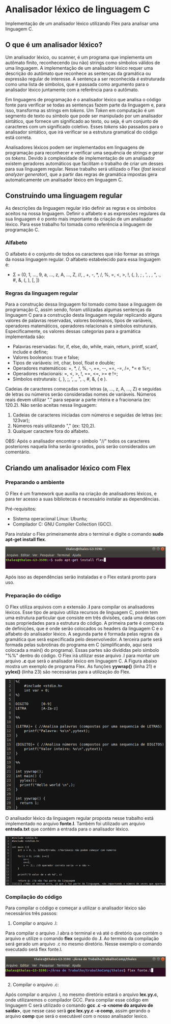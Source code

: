 # Analisador léxico de linguagem C
Implementação de um analisador léxico utilizando Flex para analisar uma linguagem C.

## O que é um analisador léxico?
 Um analisador léxico, ou scanner, é um programa que implementa um autômato finito, reconhecendo (ou não) strings como símbolos válidos de uma linguagem. A implementação de um analisador léxico requer uma descrição do autômato que reconhece as sentenças da gramática ou expressão regular de interesse. A sentença a ser reconhecida é estruturada como uma lista de símbolos, que é passada como argumento para o analisador léxico juntamente com a referência para o autômato.
  
 Em linguagens de programação é o analisador léxico que analisa o código fonte para verificar se todas as sentenças fazem parte da linguagem e, para isso, transforma as strings em _tokens_. Um _Token_ em computação é um segmento de texto ou símbolo que pode ser manipulado por um analisador sintático, que fornece um significado ao texto, ou seja, é um conjunto de caracteres com um significado coletivo. Esses _tokens_ são passados para o analisador sintático, que irá verificar se a estrutura gramatical do código está correta.
  
 Analisadores léxicos podem ser implementados em linguagens de programação para reconhecer e verificar uma sequência de strings e gerar os _tokens_. Devido à complexidade de implementação de um analisador existem geradores automáticos que facilitam o trabalho de criar um desses para sua linguagem regular. Nesse trabalho será utilizado o Flex (_fast lexical analyzer generator_), que a partir das regras de gramática impostas gera automaticamente um analisador léxico em linguagem C.

## Construindo uma linguagem regular
 As descrições da linguagem regular irão definir as regras e os símbolos aceitos na nossa linguagem. Definir o alfabeto e as expressões regulares da sua linguagem é o ponto mais importante da criação de um analisador léxico. Para esse trabalho foi tomada como referência a linguagem de programação C.

### Alfabeto
 O alfabeto é o conjunto de todos os caracteres que irão formar as strings da nossa linguagem regular. O alfabeto estabelecido para essa linguagem é:
 - Σ = (0, 1, ..., 9, a, ..., z, A, ..., Z, //, , +, -, *, /, %, =, <, >, !, {, }, ; , ', , , ", ., #, &, (, ), [, ])

### Regras da linguagem regular
 Para a construção dessa linguagem foi tomado como base a linguagem de programação C, assim sendo, foram utilizadas algumas sentenças da linguagem C para a construção desta linguagem regular replicando alguns valores de palavras reservadas, valores booleanos, tipos de variáveis, operadores matemáticos, operadores relacionais e símbolos estruturais. Especificamente, os valores dessas categorias para a gramática implementada são:
- Palavras reservadas: for, if, else, do, while, main, return, printf, scanf, include e define;
- Valores booleanos: true e false;
- Tipos de variáveis: int, char, bool, float e double;
- Operadores matemáticos: +, *, /, %, -, ++, --, +=, -=, /=, *= e %=;
- Operadores relacionais: =, <, >, !, ==, <=, >= e !=;
- Símbolos estruturais: {, }, ;, ', ,, ", ., #, &, ( e ).

Cadeias de caracteres começadas com letras (a, ..., z, A, ..., Z) e seguidas de letras ou números serão consideradas nomes de variáveis. Números reais devem utilizar "." para separar a parte inteira e a fracionaria (ex: 120.2). Não serão aceitas nessa linguagem:
1. Cadeias de caracteres iniciadas com números e seguidas de letras (ex: 123var);
2. Números reais utilizando "," (ex: 120,2).
3. Qualquer caractere fora do alfabeto.

OBS: Após o analisador encontrar o símbolo "//" todos os caracteres posteriores naquela linha serão ignorados, pois serão considerados um comentário.

## Criando um analisador léxico com Flex
### Preparando o ambiente
O Flex é um framework que auxilia na criação de analisadores léxicos, e para ter acesso a suas bibliotecas é necessário instalar as dependências.

Pré-requisitos:
- Sistema operacional Linux: Ubuntu;
- Compilador C: GNU Compiler Collection (GCC).

Para instalar o Flex primeiramente abra o terminal e digite o comando **sudo apt-get install flex**. 

<img src="imagens/img1.png" alt="img1"/>

Após isso as dependências serão instaladas e o Flex estará pronto para uso.

### Preparação do código
O Flex utiliza arquivos com a extensão **.l** para compilar os analisadores léxicos. Esse tipo de arquivo utiliza recursos de linguagem C, porém tem uma estrutura particular que consiste em três divisões, cada uma delas com suas propriedades para a estrutura do código. A primeira parte é composta de definições, que é onde serão colocados os headers da linguagem C e o alfabeto do analisador léxico. A segunda parte é formada pelas regras da gramática que será especificada pelo desenvolvedor. A terceira parte será formada pelas subrotinas do programa em C (simplificando, aqui será colocada a main() do programa). Essas partes são divididas pelo símbolo "%%" dentro do código. O Flex irá utilizar esse arquivo .l para montar um arquivo **.c** que será o analisador léxico em linguagem C. A Figura abaixo mostra um exemplo de programa Flex. As funções **yywrap()** (linha 21) e **yylex()** (linha 23) são necessárias para a utilização do Flex.

<img src="imagens/img2.png" alt="img2"/>

O analisador léxico da linguagem regular proposta nesse trabalho está implementado no arquivo **fonte.l**. Também foi utilizado um arquivo **entrada.txt** que contém a entrada para o analisador léxico.

<img src="imagens/img3.png" alt="img3"/>

### Compilação do código
Para compilar o código e começar a utilizar o analisador léxico são necessários três passos:
1. Compilar o arquivo .l:

Para compilar o arquivo .l abra o terminal e vá até o diretório que contém o arquivo e utilize o comando **flex** seguido do **<nome do arquivo>.l**. Ao termino da compilação será gerado um arquivo .c no mesmo diretório. Nesse exemplo o comando executado será flex fonte.l.
 
 <img src="imagens/img4.png" alt="img4"/>
 
 2. Compilar o arquivo .c:
 
Após compilar o arquivo .l, no mesmo diretório estará o arquivo **lex.yy.c**, onde utilizaremos o compilador GCC. Para compilar esse código em linguagem C será utilizado o comando **gcc <nome do arquivo>.c -o <nome do arquivo de saída>**, que nesse caso será **gcc lex.yy.c -o comp**, assim gerando o arquivo **comp** que será o executável com o nosso analisador lexico.
